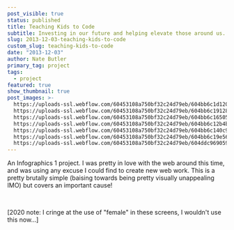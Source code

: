 ```yaml
---
post_visible: true
status: published
title: Teaching Kids to Code
subtitle: Investing in our future and helping elevate those around us.
slug: 2013-12-03-teaching-kids-to-code
custom_slug: teaching-kids-to-code
date: "2013-12-03"
author: Nate Butler
primary_tag: project
tags:
  - project
featured: true
show_thumbnail: true
post_images: >-
  https://uploads-ssl.webflow.com/60453108a750bf32c24d79eb/604bb6c1d1203e6f638ebc2e_Screen%20Shot%202021-03-12%20at%2010.43.49%20AM.png;
  https://uploads-ssl.webflow.com/60453108a750bf32c24d79eb/604bb6c1912815fc5d0df07c_Screen%20Shot%202021-03-12%20at%2010.43.59%20AM.png;
  https://uploads-ssl.webflow.com/60453108a750bf32c24d79eb/604bb6c165053b437c97a4d7_Screen%20Shot%202021-03-12%20at%2010.44.12%20AM.png;
  https://uploads-ssl.webflow.com/60453108a750bf32c24d79eb/604bb6c12b4bbb6dcd563f3f_Screen%20Shot%202021-03-12%20at%2010.44.26%20AM.png;
  https://uploads-ssl.webflow.com/60453108a750bf32c24d79eb/604bb6c140c96d02635998ad_Screen%20Shot%202021-03-12%20at%2010.44.32%20AM.png;
  https://uploads-ssl.webflow.com/60453108a750bf32c24d79eb/604bb6c19e56a084b9af3c3e_Screen%20Shot%202021-03-12%20at%2010.44.40%20AM.png;
  https://uploads-ssl.webflow.com/60453108a750bf32c24d79eb/604ddc969059754d81cc73dd_Info_2_-_Nathan_Butler_-_Final_Poster_Back.png
---
```


<p>An Infographics 1 project. I&nbsp;was pretty in love with the web around this time, and was using any excuse I could find to create new web work. This is a pretty brutally simple (baising towards being pretty visually unappealing IMO) but covers an important cause!</p><p>‍</p><p>[2020 note:&nbsp;I&nbsp;cringe at the use of "female"&nbsp;in these screens, I wouldn't use this now...]</p>
